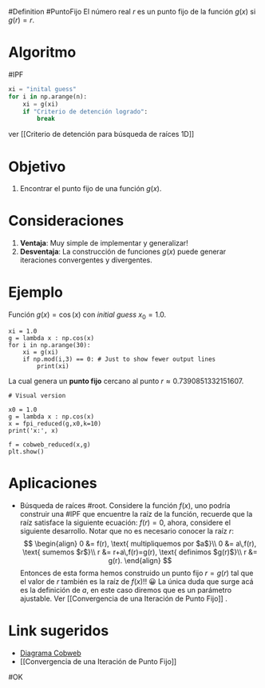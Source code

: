 #Definition #PuntoFijo El número real $r$ es un punto fijo de la función $g(x)$ si $g(r) = r$.

# Algoritmo
#IPF
```python
xi = "inital guess"
for i in np.arange(n):
	xi = g(xi)
	if "Criterio de detención logrado":
		break
```
ver [[Criterio de detención para búsqueda de raíces 1D]] 

# Objetivo
1. Encontrar el punto fijo de una función $g(x)$.

# Consideraciones
1. **Ventaja**: Muy simple de implementar y generalizar!
2. **Desventaja**: La construcción de funciones $g(x)$ puede generar iteraciones convergentes y divergentes.

# Ejemplo
Función $g(x)=\cos(x)$ con *initial guess* $x_0=1.0$.
```run-python
xi = 1.0
g = lambda x : np.cos(x)
for i in np.arange(30):
	xi = g(xi)
	if np.mod(i,3) == 0: # Just to show fewer output lines
		print(xi)
```

La cual genera un **punto fijo** cercano al punto $r\approx0.7390851332151607$.

```run-python
# Visual version

x0 = 1.0
g = lambda x : np.cos(x)
x = fpi_reduced(g,x0,k=10)
print('x:', x)

f = cobweb_reduced(x,g)
plt.show()

```
# Aplicaciones
- Búsqueda de raíces #root. Considere la función $f(x)$, uno podría construir una #IPF que encuentre la raíz de la función,  recuerde que la raíz satisface la siguiente ecuación: $f(r)=0$, ahora, considere el siguiente desarrollo. Notar que no es necesario conocer la raíz $r$: $$
  \begin{align}
	  0 &= f(r), \text{ multipliquemos por $a$}\\
	  0 &= a\,f(r), \text{ sumemos $r$}\\
	  r &= r+a\,f(r)=g(r), \text{ definimos $g(r)$}\\
	  r &= g(r).
  \end{align}
$$
Entonces de esta forma hemos construido un punto fijo $r=g(r)$ tal que el valor de $r$ también es la raíz de $f(x)$!! 😀 La única duda que surge acá es la definición de $a$, en este caso diremos que es un parámetro ajustable. Ver [[Convergencia de una Iteración de Punto Fijo]] .
# Link sugeridos
- [Diagrama Cobweb](https://en.wikipedia.org/wiki/Cobweb_plot)
- [[Convergencia de una Iteración de Punto Fijo]]

#OK
